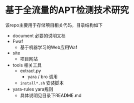 # 基于全流量的APT检测技术研究

该repo主要用于存储项目相关代码，目录结构如下

- document 必要的说明文档
- Fwaf
    - 基于机器学习的Web应用Waf
- site
    - 项目网站
- tools 相关工具
    - extract.py
        - yara / bro 调用
    - ``install*.sh`` 安装脚本
- yara-rules yara规则
    - 具体说明见目录下README.md

